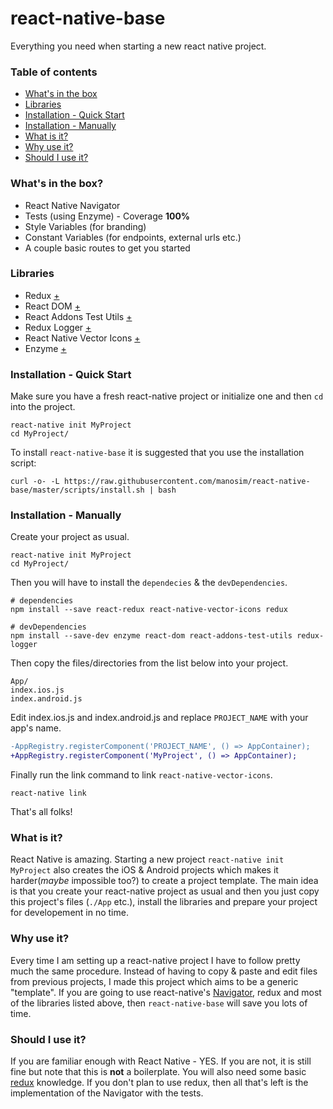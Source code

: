 # react-native-base
Everything you need when starting a new react native project.


### Table of contents

  - [What's in the box](#whats-in-the-box)
  - [Libraries](#libraries)
  - [Installation - Quick Start](#installation---quick-start)
  - [Installation - Manually](#installation---manually)
  - [What is it?](#what-is-it)
  - [Why use it?](#why-use-it)
  - [Should I use it?](#should-i-use-it)


### What's in the box?

  - React Native Navigator
  - Tests (using Enzyme) - Coverage **100%**
  - Style Variables (for branding)
  - Constant Variables (for endpoints, external urls etc.)
  - A couple basic routes to get you started


### Libraries

  - Redux [+](http://redux.js.org/)
  - React DOM [+](https://www.npmjs.com/package/react-dom)
  - React Addons Test Utils [+](https://www.npmjs.com/package/react-addons-test-utils)
  - Redux Logger [+](https://github.com/evgenyrodionov/redux-logger)
  - React Native Vector Icons [+](https://github.com/oblador/react-native-vector-icons)
  - Enzyme [+](http://airbnb.io/enzyme/)


### Installation - Quick Start
Make sure you have a fresh react-native project or initialize one and then `cd` into the project.

    react-native init MyProject
    cd MyProject/

To install `react-native-base` it is suggested that you use the installation script:

    curl -o- -L https://raw.githubusercontent.com/manosim/react-native-base/master/scripts/install.sh | bash


### Installation - Manually

Create your project as usual.

    react-native init MyProject
    cd MyProject/

Then you will have to install the `dependecies` & the `devDependencies`.

    # dependencies
    npm install --save react-redux react-native-vector-icons redux 

    # devDependencies
    npm install --save-dev enzyme react-dom react-addons-test-utils redux-logger
    
Then copy the files/directories from the list below into your project.
 
    App/
    index.ios.js
    index.android.js

Edit index.ios.js and index.android.js and replace `PROJECT_NAME` with your app's name.

```diff
-AppRegistry.registerComponent('PROJECT_NAME', () => AppContainer);
+AppRegistry.registerComponent('MyProject', () => AppContainer);
```
    
Finally run the link command to link `react-native-vector-icons`.

    react-native link
    
That's all folks!


### What is it?

React Native is amazing. Starting a new project `react-native init MyProject` also creates the iOS & Android projects which makes it harder(*maybe* impossible too?) to create a project template. The main idea is that you create your react-native project as usual and then you just copy this project's files (`./App` etc.), install the libraries and prepare your project for developement in no time.


### Why use it?

Every time I am setting up a react-native project I have to follow pretty much the same procedure. Instead of having to copy & paste and edit files from previous projects, I made this project which aims to be a generic "template". If you are going to use react-native's [Navigator](https://facebook.github.io/react-native/docs/navigator.html), redux and most of the libraries listed above, then `react-native-base` will save you lots of time.


### Should I use it?

If you are familiar enough with React Native - YES. If you are not, it is still fine but note that this is **not** a boilerplate. You will also need some basic [redux](http://redux.js.org/) knowledge. If you don't plan to use redux, then all that's left is the implementation of the Navigator with the tests.
